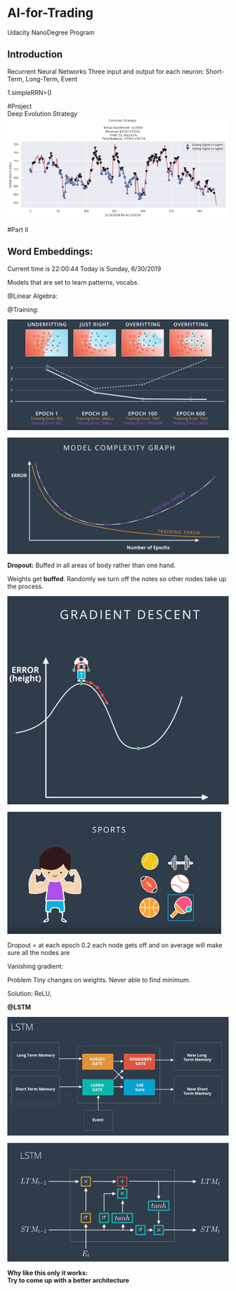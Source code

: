 # AI-for-Trading
Udacity NanoDegree Program

## Introduction
Recurrent Neural Networks
Three input and output for each neuron: Short-Term, Long-Term, Event

1.simpleRRN=()

#Project   
Deep Evolution Strategy   
![](Deep-Evolution-Strategy-Tesla.png)

#Part II

## Word Embeddings:	

Current time is 22:00:44
Today is Sunday, 6/30/2019	

Models that are set to learn patterns, vocabs.


\@Linear Algebra:

\@Training:

![](media/3fd7855e8446d0d52fa07a01da2147a4.png)

![](media/f95094384615fa8a84b1e895ef44da4e.png)

**Dropout:** Buffed in all areas of body rather than one hand.

Weights get **buffed**. Randomly we turn off the notes so other nodes take up
the process.

![](media/8cfef1d5aefcbf6d63e90476c8d6950e.png)

![](media/2f25e0726e921dbef058efe7e8523a0b.png)

Dropout = at each epoch 0.2 each node gets off and on average will make sure all
the nodes are

Vanishing gradient:

Problem Tiny changes on weights. Never able to find minimum.

Solution: ReLU,

  
**\@LSTM**

![](media/1c3162a3d0d129e0d38c81faa0099ff6.png)

![](media/e49e27fbb56f98d3360e78a2c5dcc6b7.png)

**Why like this only it works:**  
**Try to come up with a better architecture**
